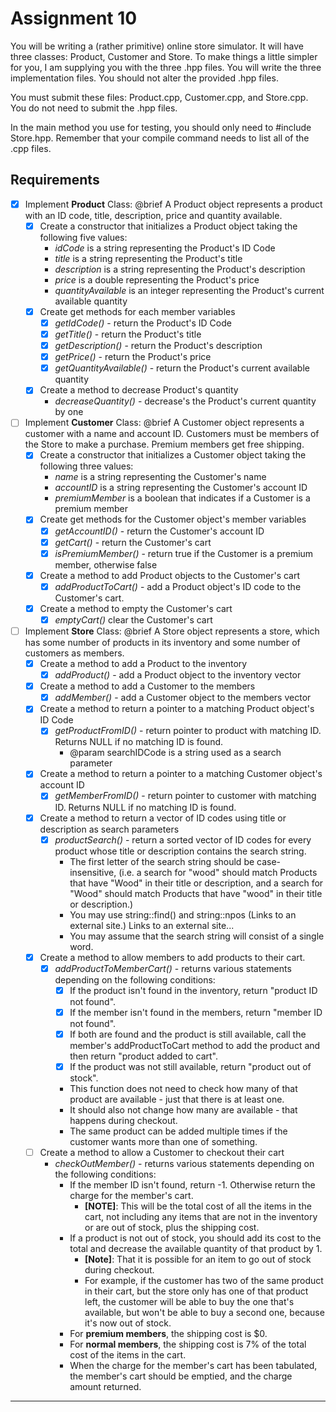 # Assignment 10
You will be writing a (rather primitive) online store simulator.  It will have three classes: Product, Customer and Store.  To make things a little simpler for you, I am supplying you with the three .hpp files. You will write the three implementation files.  You should not alter the provided .hpp files.

You must submit these files: Product.cpp, Customer.cpp, and Store.cpp.  You do not need to submit the .hpp files.

In the main method you use for testing, you should only need to #include Store.hpp.  Remember that your compile command needs to list all of the .cpp files.
## Requirements
- [x] Implement **Product** Class:
  @brief A Product object represents a product with an ID code, title, description, price and quantity available.
    - [x] Create a constructor that initializes a Product object taking the following five values: 
      - _idCode_ is a string representing the Product's ID Code
      - _title_ is a string representing the Product's title
      - _description_ is a string representing the Product's description
      - _price_ is a double representing the Product's price
      - _quantityAvailable_ is an integer representing the Product's current available quantity
    - [x] Create get methods for each member variables
      - [x] _getIdCode()_ - return the Product's ID Code
      - [x] _getTitle()_ - return the Product's title
      - [x] _getDescription()_ - return the Product's description
      - [x] _getPrice()_ - return the Product's price
      - [x] _getQuantityAvailable()_ - return the Product's current available quantity
    - [x] Create a method to decrease Product's quantity
      - _decreaseQuantity()_ - decrease's the Product's current quantity by one

- [ ] Implement **Customer** Class:
  @brief A Customer object represents a customer with a name and account ID. Customers must be members of the Store to make a purchase.  Premium members get free shipping.
    - [x] Create a constructor that initializes a Customer object taking the following three values:
      - _name_ is a string representing the Customer's name
      - _accountID_ is a string representing the Customer's account ID
      - _premiumMember_ is a boolean that indicates if a Customer is a premium member
    - [x] Create get methods for the Customer object's member variables
      - [x] _getAccountID()_ - return the Customer's account ID
      - [x] _getCart()_ - return the Customer's cart
      - [x] _isPremiumMember()_ - return true if the Customer is a premium member, otherwise false
    - [x] Create a method to add Product objects to the Customer's cart
      - [x] _addProductToCart()_ - add a Product object's ID code to the Customer's cart.
    - [x] Create a method to empty the Customer's cart
      - [x] _emptyCart()_ clear the Customer's cart 
- [ ] Implement **Store** Class:
  @brief A Store object represents a store, which has some number of products in its inventory and some number of customers as members.
    - [x] Create a method to add a Product to the inventory
      - [x] _addProduct()_ - add a Product object to the inventory vector
    - [x] Create a method to add a Customer to the members
      - [x] _addMember()_ - add a Customer object to the members vector
    - [x] Create a method to return a pointer to a matching Product object's ID Code
      - [x] _getProductFromID()_ - return pointer to product with matching ID.  Returns NULL if no matching ID is found.
        - @param searchIDCode is a string used as a search parameter
    - [x] Create a method to return a pointer to a matching Customer object's account ID
      - [x] _getMemberFromID()_ - return pointer to customer with matching ID.  Returns NULL if no matching ID is found.
    - [x] Create a method to return a vector of ID codes using title or description as search parameters
      - [x] _productSearch()_ - return a sorted vector of ID codes for every product whose title or description contains the search string. 
        - The first letter of the search string should be case-insensitive, (i.e. a search for "wood" should match Products that have "Wood" in their title or description, and a search for "Wood" should match Products that have "wood" in their title or description.)
        - You may use string::find() and string::npos (Links to an external site.) Links to an external site...
        - You may assume that the search string will consist of a single word.
    - [x] Create a method to allow members to add products to their cart.
      - [x] _addProductToMemberCart()_ - returns various statements depending on the following conditions:
        - [x] If the product isn't found in the inventory, return "product ID not found". 
        - [x] If the member isn't found in the members, return "member ID not found".
        - [x] If both are found and the product is still available, call the member's addProductToCart method to add the product and then return "product added to cart".
        - [x] If the product was not still available, return "product out of stock". 
        - This function does not need to check how many of that product are available - just that there is at least one.  
        - It should also not change how many are available - that happens during checkout. 
        - The same product can be added multiple times if the customer wants more than one of something.
    - [ ] Create a method to allow a Customer to checkout their cart
      - _checkOutMember()_ - returns various statements depending on the following conditions:
        - If the member ID isn't found, return -1. Otherwise return the charge for the member's cart.
          - **[NOTE]**: This will be the total cost of all the items in the cart, not including any items that are not in the inventory or are out of stock, plus the shipping cost.
        - If a product is not out of stock, you should add its cost to the total and decrease the available quantity of that product by 1. 
          - **[Note]**: That it is possible for an item to go out of stock during checkout. 
          - For example, if the customer has two of the same product in their cart, but the store only has one of that product left, the customer will be able to buy the one that's available, but won't be able to buy a second one, because it's now out of stock.  
        - For **premium members**, the shipping cost is $0.
        - For **normal members**, the shipping cost is 7% of the total cost of the items in the cart. 
        - When the charge for the member's cart has been tabulated, the member's cart should be emptied, and the charge amount returned.
---

